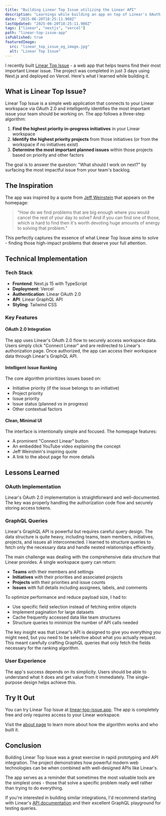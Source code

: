 ```yaml
---
title: "Building Linear Top Issue utilizing the Linear API"
description: "Learnings while building an app on top of Linear's OAuth 2.0 and GraphQL api"
date: "2025-06-20T18:25:11.908Z"
lastUpdated: "2025-06-20T18:25:11.908Z"
tags: ["linear", "nextjs", "vercel"]
path: "linear-top-issue-app"
isPublished: true
featuredImage:
  src: "linear_top_issue_og_image.jpg"
  alt: "Linear Top Issue"
---
```


I recently built [Linear Top Issue](https://linear-top-issue.app) - a web app that helps teams find their most important Linear issue. The project was completed in just 3 days using Next.js and deployed on Vercel. Here's what I learned while building it.

## What is Linear Top Issue?

Linear Top Issue is a simple web application that connects to your Linear workspace via OAuth 2.0 and intelligently identifies the most important issue your team should be working on. The app follows a three-step algorithm:

1. **Find the highest priority in-progress initiatives** in your Linear workspace
2. **Identify the highest priority projects** from those initiatives (or from the workspace if no initiatives exist)
3. **Determine the most important planned issues** within those projects based on priority and other factors

The goal is to answer the question: "What should I work on next?" by surfacing the most impactful issue from your team's backlog.

## The Inspiration

The app was inspired by a quote from [Jeff Weinstein](https://x.com/jeff_weinstein) that appears on the homepage:

> "How do we find problems that are big enough where you would cancel the rest of your day to solve? And if you can find one of those, which is hard to find then it's worth devoting huge amounts of energy to solving that problem."

This perfectly captures the essence of what Linear Top Issue aims to solve - finding those high-impact problems that deserve your full attention.

## Technical Implementation

### Tech Stack

- **Frontend**: Next.js 15 with TypeScript
- **Deployment**: Vercel
- **Authentication**: Linear OAuth 2.0
- **API**: Linear GraphQL API
- **Styling**: Tailwind CSS

### Key Features

#### OAuth 2.0 Integration

The app uses Linear's OAuth 2.0 flow to securely access workspace data. Users simply click "Connect Linear" and are redirected to Linear's authorization page. Once authorized, the app can access their workspace data through Linear's GraphQL API.

#### Intelligent Issue Ranking

The core algorithm prioritizes issues based on:

- Initiative priority (if the issue belongs to an initiative)
- Project priority
- Issue priority
- Issue status (planned vs in progress)
- Other contextual factors

#### Clean, Minimal UI

The interface is intentionally simple and focused. The homepage features:

- A prominent "Connect Linear" button
- An embedded YouTube video explaining the concept
- Jeff Weinstein's inspiring quote
- A link to the about page for more details

## Lessons Learned

### OAuth Implementation

Linear's OAuth 2.0 implementation is straightforward and well-documented. The key was properly handling the authorization code flow and securely storing access tokens.

### GraphQL Queries

Linear's GraphQL API is powerful but requires careful query design. The data structure is quite heavy, including teams, team members, initiatives, projects, and issues all interconnected. I learned to structure queries to fetch only the necessary data and handle nested relationships efficiently.

The main challenge was dealing with the comprehensive data structure that Linear provides. A single workspace query can return:

- **Teams** with their members and settings
- **Initiatives** with their priorities and associated projects
- **Projects** with their priorities and issue counts
- **Issues** with full details including assignees, labels, and comments

To optimize performance and reduce payload size, I had to:

- Use specific field selection instead of fetching entire objects
- Implement pagination for large datasets
- Cache frequently accessed data like team structures
- Structure queries to minimize the number of API calls needed

The key insight was that Linear's API is designed to give you everything you might need, but you need to be selective about what you actually request. This meant carefully crafting GraphQL queries that only fetch the fields necessary for the ranking algorithm.

### User Experience

The app's success depends on its simplicity. Users should be able to understand what it does and get value from it immediately. The single-purpose design helps achieve this.

## Try It Out

You can try Linear Top Issue at [linear-top-issue.app](https://linear-top-issue.app). The app is completely free and only requires access to your Linear workspace.

Visit the [about page](https://linear-top-issue.app/about) to learn more about how the algorithm works and who built it.

## Conclusion

Building Linear Top Issue was a great exercise in rapid prototyping and API integration. The project demonstrates how powerful modern web technologies can be when combined with well-designed APIs like Linear's.

The app serves as a reminder that sometimes the most valuable tools are the simplest ones - those that solve a specific problem really well rather than trying to do everything.

If you're interested in building similar integrations, I'd recommend starting with Linear's [API documentation](https://developers.linear.app) and their excellent GraphQL playground for testing queries.
